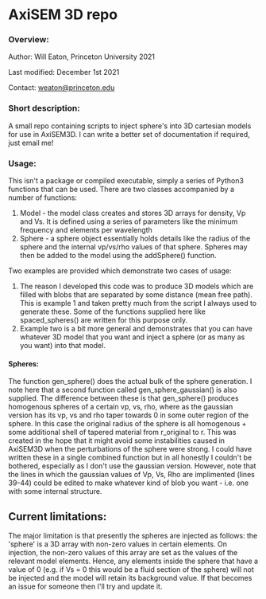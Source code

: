 # AxiSEM 3D repo

### Overview:

Author: Will Eaton, Princeton University 2021

Last modified: December 1st 2021

Contact: weaton@princeton.edu 

### Short description:
A small repo containing scripts to inject sphere's into 3D cartesian models for use in AxiSEM3D. I can write a better set of documentation if required, just email me! 

### Usage: 
This isn't a package or compiled executable, simply a series of Python3 functions that can be used. There are two classes accompanied by a number of functions: 

1) Model - the model class creates and stores 3D arrays for density, Vp and Vs. It is defined using a series of parameters like the minimum frequency and elements per wavelength 
2) Sphere - a sphere object essentially holds details like the radius of the sphere and the internal vp/vs/rho values of that sphere. Spheres may then be added to the model using the addSphere() function. 

Two examples are provided which demonstrate two cases of usage: 
1) The reason I developed this code was to produce 3D models which are filled with blobs that are separated by some distance (mean free path). This is example 1 and taken pretty much from the script I always used to generate these. Some of the functions supplied here like spaced_spheres() are written for this purpose only. 
2) Example two is a bit more general and demonstrates that you can have whatever 3D model that you want and inject a sphere (or as many as you want) into that model. 

#### Spheres: 
The function gen_sphere() does the actual bulk of the sphere generation. I note here that a second function called gen_sphere_gaussian() is also supplied. The difference between these is that gen_sphere() produces homogenous spheres of a certain vp, vs, rho, where as the gaussian version has its vp, vs and rho taper towards 0 in some outer region of the sphere. In this case the original radius of the sphere is all homogenous + some additional shell of tapered material from r_original to r. This was created in the hope that it might avoid some instabilities caused in AxiSEM3D when the perturbations of the sphere were strong. I could have written these in a single combined function but in all honestly I couldn't be bothered, especially as I don't use the gaussian version. However, note that the lines in which the gaussian values of Vp, Vs, Rho are implimented (lines 39-44) could be edited to make whatever kind of blob you want - i.e. one with some internal structure. 


## Current limitations: 
The major limitation is that presently the spheres are injected as follows: the 'sphere' is a 3D array with non-zero values in certain elements. On injection, the non-zero values of this array are set as the values of the relevant model elements. Hence, any elements inside the sphere that have a value of 0 (e.g. if Vs = 0 this would be a fluid section of the sphere) will not be injected and the model will retain its background value. If that becomes an issue for someone then I'll try and update it. 
